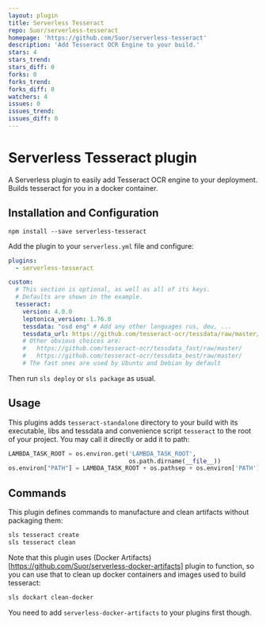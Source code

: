 ```yaml
---
layout: plugin
title: Serverless Tesseract
repo: Suor/serverless-tesseract
homepage: 'https://github.com/Suor/serverless-tesseract'
description: 'Add Tesseract OCR Engine to your build.'
stars: 4
stars_trend: 
stars_diff: 0
forks: 0
forks_trend: 
forks_diff: 0
watchers: 4
issues: 0
issues_trend: 
issues_diff: 0
---
```



# Serverless Tesseract plugin

A Serverless plugin to easily add Tesseract OCR engine to your deployment. Builds tesseract for you in a docker container.


## Installation and Configuration

```
npm install --save serverless-tesseract
```

Add the plugin to your `serverless.yml` file and configure:

```yaml
plugins:
  - serverless-tesseract

custom:
  # This section is optional, as well as all of its keys.
  # Defaults are shown in the example.
  tesseract:
    version: 4.0.0
    leptonica_version: 1.76.0
    tessdata: "osd eng" # Add any other languages rus, deu, ...
    tessdata_url: https://github.com/tesseract-ocr/tessdata/raw/master/
    # Other obvious choices are:
    #   https://github.com/tesseract-ocr/tessdata_fast/raw/master/
    #   https://github.com/tesseract-ocr/tessdata_best/raw/master/
    # The fast ones are used by Ubuntu and Debian by default
```

Then run `sls deploy` or `sls package` as usual.


## Usage

This plugins adds `tesseract-standalone` directory to your build with its executable, libs and tessdata and convenience script `tesseract` to the root of your project. You may call it directly or add it to path:

```python
LAMBDA_TASK_ROOT = os.environ.get('LAMBDA_TASK_ROOT',
                                  os.path.dirname(__file__))
os.environ["PATH"] = LAMBDA_TASK_ROOT + os.pathsep + os.environ['PATH']
```


## Commands

This plugin defines commands to manufacture and clean artifacts without packaging them:

```bash
sls tesseract create
sls tesseract clean
```

Note that this plugin uses (Docker Artifacts)[https://github.com/Suor/serverless-docker-artifacts] plugin to function, so you can use that to clean up docker containers and images used to build tesseract:

```bash
sls dockart clean-docker
```

You need to add `serverless-docker-artifacts` to your plugins first though.
